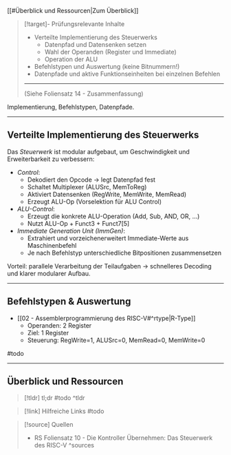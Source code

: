 [[#Überblick und Ressourcen|Zum Überblick]]

>[!target]- Prüfungsrelevante Inhalte
>- Verteilte Implementierung des Steuerwerks
>	- Datenpfad und Datensenken setzen
>	- Wahl der Operanden (Register und Immediate)
>	- Operation der ALU
>- Befehlstypen und Auswertung (keine Bitnummern!)
>- Datenpfade und aktive Funktionseinheiten bei einzelnen Befehlen
>
>---
>(Siehe Foliensatz 14 - Zusammenfassung)

Implementierung, Befehlstypen, Datenpfade.

---
## Verteilte Implementierung des Steuerwerks

Das *Steuerwerk* ist modular aufgebaut, um Geschwindigkeit und Erweiterbarkeit zu verbessern:

- *Control*:
	- Dekodiert den Opcode → legt Datenpfad fest
	- Schaltet Multiplexer (ALUSrc, MemToReg)
	- Aktiviert Datensenken (RegWrite, MemWrite, MemRead)
	- Erzeugt ALU-Op (Vorselektion für ALU Control)
- *ALU-Control*:
	- Erzeugt die konkrete ALU-Operation (Add, Sub, AND, OR, ...)
	- Nutzt ALU-Op + Funct3 + Funct7[5]
- *Immediate Generation Unit (ImmGen)*:
	- Extrahiert und vorzeichenerweitert Immediate-Werte aus Maschinenbefehl
	- Je nach Befehlstyp unterschiedliche Bitpositionen zusammensetzen

Vorteil: parallele Verarbeitung der Teilaufgaben → schnelleres Decoding und klarer modularer Aufbau.

---
## Befehlstypen & Auswertung

- [[02 - Assemblerprogrammierung des RISC-V#^rtype|R-Type]]
	- Operanden: 2 Register
	- Ziel: 1 Register
	- Steuerung: RegWrite=1, ALUSrc=0, MemRead=0, MemWrite=0

#todo 

---
## Überblick und Ressourcen

>[!tldr] tl;dr
>#todo
>^tldr

>[!link] Hilfreiche Links
>#todo

>[!source] Quellen
>- RS Foliensatz 10 - Die Kontroller Übernehmen: Das Steuerwerk des RISC-V
>^sources
